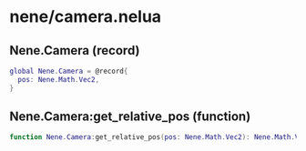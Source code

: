 # nene/camera.nelua
## Nene.Camera (record)
```lua
global Nene.Camera = @record{
  pos: Nene.Math.Vec2,
}
```


## Nene.Camera:get_relative_pos (function)
```lua
function Nene.Camera:get_relative_pos(pos: Nene.Math.Vec2): Nene.Math.Vec2
```

